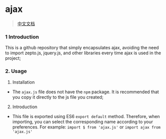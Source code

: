# ajax
> [中文文档](https://github.com/lixilin123/ajax/blob/master/REANME-zh.md)
### 1 Introduction
This is a github repository that simply encapsulates ajax, avoiding the need to import zepto.js, jquery.js, and other libraries every time ajax is used in the project;
### 2. Usage
1. Installation
- The `ajax.js` file does not have the `npm` package. It is recommended that you copy it directly to the js file you created;
2. Introduction
- This file is exported using ES6 `export default` method. Therefore, when importing, you can select the corresponding name according to your preferences. For example: `import $ from 'ajax.js'` or `import ajax from 'ajax.js'`
